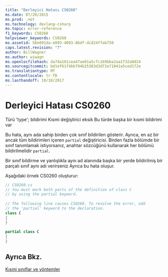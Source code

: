 ```yaml
---
title: "Derleyici Hatası CS0260"
ms.date: 07/20/2015
ms.prod: .net
ms.technology: devlang-csharp
ms.topic: error-reference
f1_keywords: CS0260
helpviewer_keywords: CS0260
ms.assetid: 58e091da-e093-4093-86df-dcd24ffab750
caps.latest.revision: "7"
author: BillWagner
ms.author: wiwagn
ms.openlocfilehash: da74a181cea47ae01a5cfc169bba2aa1f32a0d24
ms.sourcegitcommit: bd1ef61f4bb794b25383d3d72e71041a5ced172e
ms.translationtype: MT
ms.contentlocale: tr-TR
ms.lasthandoff: 10/18/2017
---
```

# <a name="compiler-error-cs0260"></a>Derleyici Hatası CS0260
Türü 'type'; bildirimi Kısmi değiştirici eksik Bu türde başka bir kısmi bildirimi var  
  
 Bu hata, aynı ada sahip birden çok sınıf bildirilen gösterir. Ayrıca, en az bir ancak tüm bildirimleri içeren `partial` değiştiricisi. Birden fazla bölümde bir sınıf tanımlamak istiyorsanız, anahtar sözcüğünü kullanarak her bölümü bildirilmelidir `partial`.  
  
 Bir sınıf bildirme ve yanlışlıkla aynı ad alanında başka bir yerde bildirilmiş bir parçalı sınıf aynı adı verirseniz Ayrıca bu hata oluşur.  
  
 Aşağıdaki örnek CS0260 oluşturur:  
  
```csharp  
// CS0260.cs  
// You must mark both parts of the definition of class C   
// by using the partial keyword.  
  
// The following line causes CS0260. To resolve the error, add  
// the 'partial' keyword to the declaration.  
class C    
{  
}  
  
partial class C  
{  
}  
```  
  
## <a name="see-also"></a>Ayrıca Bkz.  
 [Kısmi sınıflar ve yöntemler](../../../csharp/programming-guide/classes-and-structs/partial-classes-and-methods.md)
